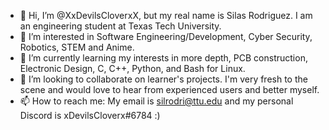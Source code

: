 - 👋 Hi, I’m @XxDevilsCloverxX, but my real name is Silas Rodriguez. I am an engineering student at Texas Tech University.
- 👀 I’m interested in Software Engineering/Development, Cyber Security, Robotics, STEM and Anime.
- 🌱 I’m currently learning my interests in more depth, PCB construction, Electronic Design, C, C++, Python, and Bash for Linux.
- 💞️ I’m looking to collaborate on learner's projects. I'm very fresh to the scene and would love to hear from experienced users and better myself.
- 📫 How to reach me: My email is silrodri@ttu.edu and my personal Discord is xDevilsCloverx#6784 :)

<!---
XxDevilsCloverxX/XxDevilsCloverxX is a ✨ special ✨ repository because its `README.md` (this file) appears on your GitHub profile.
You can click the Preview link to take a look at your changes.
--->
